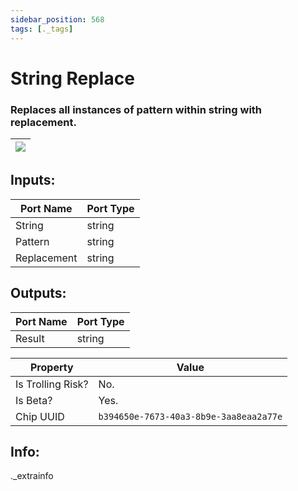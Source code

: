 ```yaml
---
sidebar_position: 568
tags: [._tags]
---
```


# String Replace


### Replaces all instances of pattern within string with replacement.

| ![](https://images-ext-2.discordapp.net/external/MPmIaQzlEPmgGWlgi-WxBBXt0Bjv_zWPkg1y1f_sy3s/https/www.recroomcircuits.com/image/circuit/absolute-value?width=206&height=108) |
|-----|

## Inputs:
| Port Name | Port Type |
|-----------|-----------|
| String | string |
| Pattern | string |
| Replacement | string |

## Outputs:
| Port Name | Port Type |
|-----------|-----------|
| Result | string | 

| Property  | Value |
|-------------------|-----------|
| Is Trolling Risk? | No. |
| Is Beta? | Yes. |
| Chip UUID | `b394650e-7673-40a3-8b9e-3aa8eaa2a77e` |

## Info:
._extrainfo